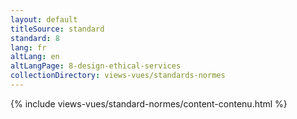 ```yaml
---
layout: default
titleSource: standard
standard: 8
lang: fr
altLang: en
altLangPage: 8-design-ethical-services
collectionDirectory: views-vues/standards-normes
---
```

{% include views-vues/standard-normes/content-contenu.html %}
